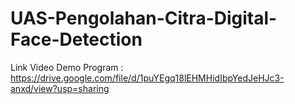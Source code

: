 # UAS-Pengolahan-Citra-Digital-Face-Detection
Link Video Demo Program : https://drive.google.com/file/d/1puYEgq18lEHMHidIbpYedJeHJc3-anxd/view?usp=sharing

